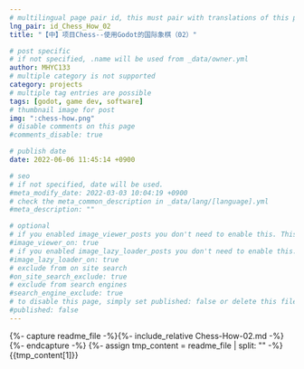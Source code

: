 ```yaml
---
# multilingual page pair id, this must pair with translations of this page. (This name must be unique)
lng_pair: id_Chess_How_02
title: "【中】项目Chess--使用Godot的国际象棋（02）"

# post specific
# if not specified, .name will be used from _data/owner.yml
author: MHYC133
# multiple category is not supported
category: projects
# multiple tag entries are possible
tags: [godot, game dev, software]
# thumbnail image for post
img: ":chess-how.png"
# disable comments on this page
#comments_disable: true

# publish date
date: 2022-06-06 11:45:14 +0900

# seo
# if not specified, date will be used.
#meta_modify_date: 2022-03-03 10:04:19 +0900
# check the meta_common_description in _data/lang/[language].yml
#meta_description: ""

# optional
# if you enabled image_viewer_posts you don't need to enable this. This is only if image_viewer_posts = false
#image_viewer_on: true
# if you enabled image_lazy_loader_posts you don't need to enable this. This is only if image_lazy_loader_posts = false
#image_lazy_loader_on: true
# exclude from on site search
#on_site_search_exclude: true
# exclude from search engines
#search_engine_exclude: true
# to disable this page, simply set published: false or delete this file
#published: false
---
```


{%- capture readme_file -%}{%- include_relative Chess-How-02.md -%}{%- endcapture -%}
{%- assign tmp_content = readme_file | split: "<!-- readme -->" -%}
{{tmp_content[1]}}
